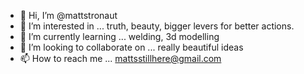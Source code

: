 - 👋 Hi, I’m @mattstronaut
- 👀 I’m interested in ... truth, beauty, bigger levers for better actions.
- 🌱 I’m currently learning ... welding, 3d modelling
- 💞️ I’m looking to collaborate on ... really beautiful ideas
- 📫 How to reach me ... mattsstillhere@gmail.com

<!---
mattstronaut/mattstronaut is a ✨ special ✨ repository because its `README.md` (this file) appears on your GitHub profile.
You can click the Preview link to take a look at your changes.
--->

